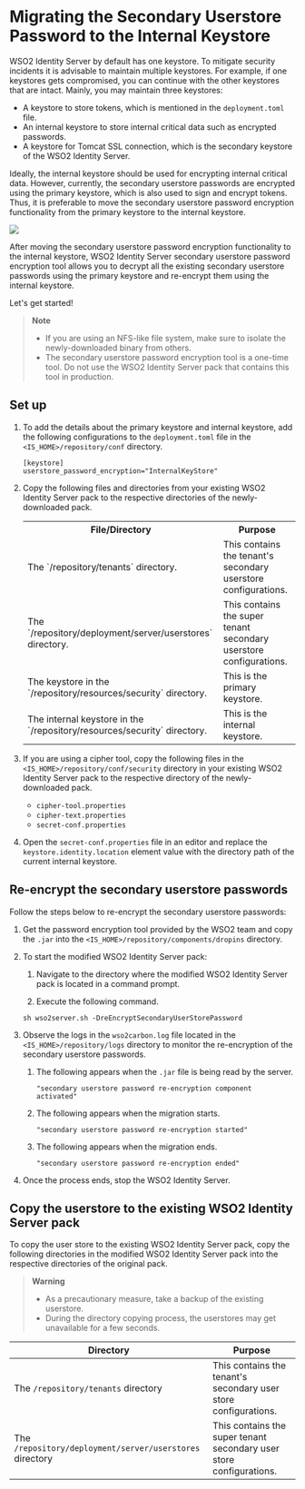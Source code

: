 # Migrating the Secondary Userstore Password to the Internal Keystore 

WSO2 Identity Server by default has one keystore. To mitigate security incidents it is advisable to maintain multiple keystores. For example, if one keystores gets compromised, you can continue with the other keystores that are intact. Mainly, you may maintain three keystores:

-	A keystore to store tokens, which is mentioned in the `deployment.toml` file.
-	An internal keystore to store internal critical data such as encrypted passwords. 
-	A keystore for Tomcat SSL connection, which is the secondary keystore of the WSO2 Identity Server.

Ideally, the internal keystore should be used for encrypting internal critical data. However, currently, the secondary userstore passwords are encrypted using the primary keystore, which is also used to sign and encrypt tokens. Thus, it is preferable to move the secondary userstore password encryption functionality from the primary keystore to the internal keystore.

![](https://is.docs.wso2.com/en/5.9.0/assets/img/administer/keystore-migration.png)

After moving the secondary userstore password encryption functionality to the internal keystore, WSO2 Identity Server secondary userstore password encryption tool allows you to decrypt all the existing secondary userstore passwords using the primary keystore and re-encrypt them using the internal keystore.

Let's get started! 

>   **Note**
>
>   -	If you are using an NFS-like file system, make sure to isolate the newly-downloaded binary from others.
>   -	The secondary userstore password encryption tool is a one-time tool. Do not use the WSO2 Identity Server pack that contains this tool in production.

## Set up

1.	To add the details about the primary keystore and internal keystore, add the following configurations to the `deployment.toml` file in the `<IS_HOME>/repository/conf` directory.

	```
	[keystore]
	userstore_password_encryption="InternalKeyStore"
	```

2. Copy the following files and directories from your existing WSO2 Identity Server pack to the respective directories of the newly-downloaded pack.

    <div class="tg-wrap"><table>
    <tr>
        <th>File/Directory</th>
        <th>Purpose</th>
    </tr>
    <tr>
        <td>The `/repository/tenants` directory.</td>
        <td>This contains the tenant's secondary userstore configurations.</td>
    </tr>
    <tr>
        <td>The `/repository/deployment/server/userstores` directory.</td>
        <td>This contains the super tenant secondary userstore configurations.</td>
    </tr>
    <tr>
        <td>The keystore in the `/repository/resources/security` directory.</td>
        <td>This is the primary keystore.</td>
    </tr>
    <tr>
        <td>The internal keystore in the `/repository/resources/security` directory.</td>
        <td>This is the internal keystore.</td>
    </tr>
    </table></div>

3. If you are using a cipher tool, copy the following files in the `<IS_HOME>/repository/conf/security` directory in your existing WSO2 Identity Server pack to the respective directory of the newly-downloaded pack.

    -	`cipher-tool.properties`
    -	`cipher-text.properties`
    -	`secret-conf.properties`

4. Open the `secret-conf.properties` file in an editor and replace the `keystore.identity.location` element value with the directory path of the current internal keystore.

## Re-encrypt the secondary userstore passwords

Follow the steps below to re-encrypt the secondary userstore passwords:

1. Get the password encryption tool provided by the WSO2 team and copy the `.jar` into the `<IS_HOME>/repository/components/dropins` directory.

2. To start the modified WSO2 Identity Server pack: 

    1. Navigate to the directory where the modified WSO2 Identity Server pack is located in a command prompt.

    2. Execute the following command. 

	```
	sh wso2server.sh -DreEncryptSecondaryUserStorePassword
	```

3. Observe the logs in the `wso2carbon.log` file located in the `<IS_HOME>/repository/logs` directory to monitor the re-encryption of the secondary userstore passwords.

    1. The following appears when the `.jar` file is being read by the server. 

        ```
        "secondary userstore password re-encryption component activated"
        ```

    2. The following appears when the migration starts. 

        ```
        "secondary userstore password re-encryption started"
        ```

    3. The following appears when the migration ends. 

        ```
        "secondary userstore password re-encryption ended"
        ```

4. Once the process ends, stop the WSO2 Identity Server.

## Copy the userstore to the existing WSO2 Identity Server pack

To copy the user store to the existing WSO2 Identity Server pack, copy the following directories in the modified WSO2 Identity Server pack into the respective directories of the original pack. 

>   **Warning**
>   
>   -	As a precautionary measure, take a backup of the existing userstore.
>   -	During the directory copying process, the userstores may get unavailable for a few seconds.


| Directory                                                | Purpose                                                             |
|----------------------------------------------------------|---------------------------------------------------------------------|
| The `/repository/tenants` directory                      | This contains the tenant's secondary user store configurations.     |
| The `/repository/deployment/server/userstores` directory | This contains the super tenant secondary user store configurations. |

